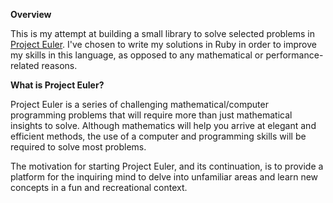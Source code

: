 **Overview**

This is my attempt at building a small library to solve selected problems in [Project Euler](http://projecteuler.net). I've chosen to write my solutions in Ruby in order to improve my skills in this language, as opposed to any mathematical or performance-related reasons.

**What is Project Euler?**

Project Euler is a series of challenging mathematical/computer programming problems that will require more than just mathematical insights to solve. Although mathematics will help you arrive at elegant and efficient methods, the use of a computer and programming skills will be required to solve most problems.

The motivation for starting Project Euler, and its continuation, is to provide a platform for the inquiring mind to delve into unfamiliar areas and learn new concepts in a fun and recreational context.
